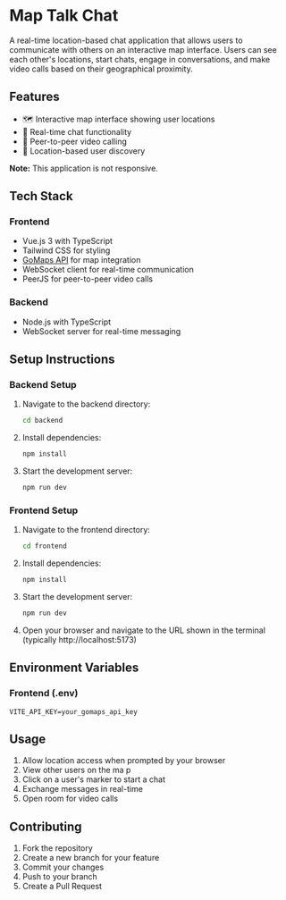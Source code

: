 # Map Talk Chat

A real-time location-based chat application that allows users to communicate with others on an interactive map interface. Users can see each other's locations, start chats, engage in conversations, and make video calls based on their geographical proximity.

## Features

- 🗺️ Interactive map interface showing user locations
- 💬 Real-time chat functionality
- 🎥 Peer-to-peer video calling
- 📍 Location-based user discovery

**Note:** This application is not responsive. 

## Tech Stack

### Frontend
- Vue.js 3 with TypeScript
- Tailwind CSS for styling
- [GoMaps API](https://app.gomaps.pro) for map integration
- WebSocket client for real-time communication
- PeerJS for peer-to-peer video calls

### Backend
- Node.js with TypeScript
- WebSocket server for real-time messaging

## Setup Instructions

### Backend Setup

1. Navigate to the backend directory:
   ```bash
   cd backend
   ```

2. Install dependencies:
   ```bash
   npm install
   ```

3. Start the development server:
   ```bash
   npm run dev
   ```

### Frontend Setup

1. Navigate to the frontend directory:
   ```bash
   cd frontend
   ```

2. Install dependencies:
   ```bash
   npm install
   ```

3. Start the development server:
   ```bash
   npm run dev
   ```

4. Open your browser and navigate to the URL shown in the terminal (typically http://localhost:5173)

## Environment Variables

### Frontend (.env)
```
VITE_API_KEY=your_gomaps_api_key
```

## Usage

1. Allow location access when prompted by your browser
2. View other users on the ma p
3. Click on a user's marker to start a chat
4. Exchange messages in real-time
5. Open room for video calls 

## Contributing

1. Fork the repository
2. Create a new branch for your feature
3. Commit your changes
4. Push to your branch
5. Create a Pull Request
